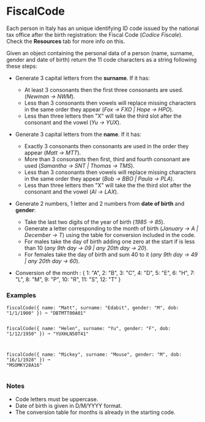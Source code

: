 # FiscalCode
<div><p><span>Each person in Italy has an unique identifying ID code issued by the national tax office after the birth registration: the Fiscal Code (</span><em><span>Codice Fiscale</span></em><span>). Check the </span><strong><span>Resources</span></strong><span> tab for more info on this.</span></p><p><span>Given an object containing the personal data of a person (name, surname, gender and date of birth) return the 11 code characters as a string following these steps:</span></p><ul><li><p><span>Generate 3 capital letters from the </span><strong><span>surname</span></strong><span>. If it has:</span></p><ul><li><span>At least 3 consonants then the first three consonants are used. (</span><em><span>Newman -&gt; NWM</span></em><span>).</span></li><li><span>Less than 3 consonants then vowels will replace missing characters in the same order they appear (</span><em><span>Fox -&gt; FXO | Hope -&gt; HPO</span></em><span>).</span></li><li><span>Less than three letters then "X" will take the third slot after the consonant and the vowel (</span><em><span>Yu -&gt; YUX</span></em><span>).</span></li></ul></li><li><p><span>Generate 3 capital letters from the </span><strong><span>name</span></strong><span>. If it has:</span></p><ul><li><span>Exactly 3 consonants then consonants are used in the order they appear (</span><em><span>Matt -&gt; MTT</span></em><span>).</span></li><li><span>More than 3 consonants then first, third and fourth consonant are used (</span><em><span>Samantha -&gt; SNT | Thomas -&gt; TMS</span></em><span>).</span></li><li><span>Less than 3 consonants then vowels will replace missing characters in the same order they appear (</span><em><span>Bob -&gt; BBO | Paula -&gt; PLA</span></em><span>).</span></li><li><span>Less than three letters then "X" will take the the third slot after the consonant and the vowel (</span><em><span>Al -&gt; LAX</span></em><span>).</span></li></ul></li><li><p><span>Generate 2 numbers, 1 letter and 2 numbers from </span><strong><span>date of birth</span></strong><span> and </span><strong><span>gender</span></strong><span>:</span></p><ul><li><span>Take the last two digits of the year of birth (</span><em><span>1985 -&gt; 85</span></em><span>).</span></li><li><span>Generate a letter corresponding to the month of birth (</span><em><span>January -&gt; A | December -&gt; T</span></em><span>) using the table for conversion included in the code.</span></li><li><span>For males take the day of birth adding one zero at the start if is less than 10 (</span><em><span>any 9th day -&gt; 09 | any 20th day -&gt; 20</span></em><span>).</span></li><li><span>For females take the day of birth and sum 40 to it (</span><em><span>any 9th day -&gt; 49 | any 20th day -&gt; 60</span></em><span>).</span></li></ul></li><li><p><span>Conversion of the month :</span> <span>{ 1: "A", 2: "B", 3: "C", 4: "D", 5: "E", 6: "H",
7: "L", 8: "M", 9: "P", 10: "R", 11: "S", 12: "T" }</span></p></li></ul><h3><span>Examples</span></h3><pre><code>fiscalCode({ name: "Matt", surname: "Edabit", gender: "M", dob: "1/1/1900" }) ➞ "DBTMTT00A01"

fiscalCode({ name: "Helen", surname: "Yu", gender: "F", dob: "1/12/1950" }) ➞ "YUXHLN50T41"

fiscalCode({ name: "Mickey", surname: "Mouse", gender: "M", dob: "16/1/1928" }) ➞ "MSOMKY28A16"</code></pre><h3><span>Notes</span></h3><ul><li><span>Code letters must be uppercase.</span></li><li><span>Date of birth is given in D/M/YYYY format.</span></li><li><span>The conversion table for months is already in the starting code.</span></li></ul></div>
